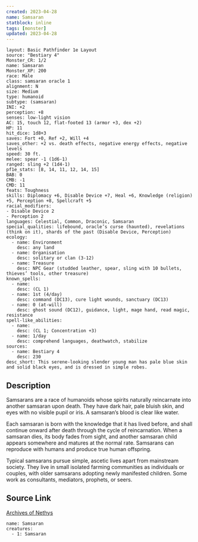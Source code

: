 ```yaml
---
created: 2023-04-28
name: Samsaran
statblock: inline
tags: [monster]
updated: 2023-04-28
---
```

```statblock
layout: Basic Pathfinder 1e Layout
source: "Bestiary 4"
Monster_CR: 1/2
name: Samsaran
Monster_XP: 200
race: Male
class: samsaran oracle 1
alignment: N
size: Medium
type: humanoid
subtype: (samsaran)
INI: +2
perception: +8
senses: low-light vision
AC: 15, touch 12, flat-footed 13 (armor +3, dex +2)
HP: 11
hit_dice: 1d8+3
saves: Fort +0, Ref +2, Will +4
saves_other: +2 vs. death effects, negative energy effects, negative levels
speed: 30 ft.
melee: spear -1 (1d6-1)
ranged: sling +2 (1d4-1)
pf1e_stats: [8, 14, 11, 12, 14, 15]
BAB: 0
CMB: -1
CMD: 11
feats: Toughness
skills: Diplomacy +6, Disable Device +7, Heal +6, Knowledge (religion) +5, Perception +8, Spellcraft +5
racial_modifiers:
- Disable Device 2
- Perception 2
languages: Celestial, Common, Draconic, Samsaran
special_qualities: lifebound, oracle’s curse (haunted), revelations (think on it), shards of the past (Disable Device, Perception)
ecology:
  - name: Environment
    desc: any land
  - name: Organisation
    desc: solitary or clan (3-12)
  - name: Treasure
    desc: NPC Gear (studded leather, spear, sling with 10 bullets, thieves’ tools, other treasure)
known_spells:
  - name:
    desc: (CL 1)
  - name: 1st (4/day)
    desc: command (DC13), cure light wounds, sanctuary (DC13)
  - name: 0 (at-will)
    desc: ghost sound (DC12), guidance, light, mage hand, read magic, resistance
spell-like_abilities:
  - name:
    desc: (CL 1; Concentration +3)
  - name: 1/day
    desc: comprehend languages, deathwatch, stabilize
sources:
  - name: Bestiary 4
    desc: 230
desc_short: This serene-looking slender young man has pale blue skin and solid black eyes, and is dressed in simple robes.
```
## Description
Samsarans are a race of humanoids whose spirits naturally reincarnate into another samsaran upon death. They have dark hair, pale bluish skin, and eyes with no visible pupil or iris. A samsaran’s blood is clear like water.

Each samsaran is born with the knowledge that it has lived before, and shall continue onward after death through the cycle of reincarnation. When a samsaran dies, its body fades from sight, and another samsaran child appears somewhere and matures at the normal rate. Samsarans can reproduce with humans and produce true human offspring.

Typical samsarans pursue simple, ascetic lives apart from mainstream society. They live in small isolated farming communities as individuals or couples, with older samsarans adopting newly manifested children. Some work as consultants, mediators, prophets, or seers.
## Source Link
[Archives of Nethys](https://aonprd.com/MonsterDisplay.aspx?ItemName=Samsaran)
```encounter-table
name: Samsaran
creatures:
  - 1: Samsaran
```
